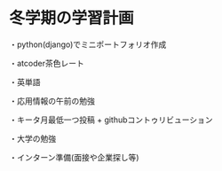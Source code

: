 # 冬学期の学習計画

・python(django)でミニポートフォリオ作成

・atcoder茶色レート

・英単語

・応用情報の午前の勉強

・キータ月最低一つ投稿 + githubコントゥリビューション

・大学の勉強

・インターン準備(面接や企業探し等)
